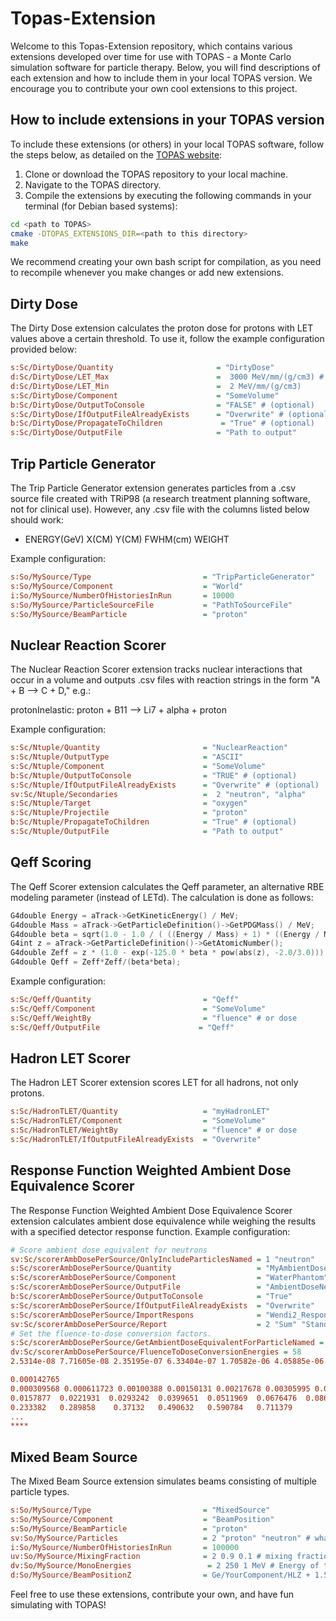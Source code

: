 # Topas-Extension

Welcome to this Topas-Extension repository, which contains various extensions developed over time for use with TOPAS - a Monte Carlo simulation software for particle therapy. Below, you will find descriptions of each extension and how to include them in your local TOPAS version. We encourage you to contribute your own cool extensions to this project.

## How to include extensions in your TOPAS version

To include these extensions (or others) in your local TOPAS software, follow the steps below, as detailed on the [TOPAS website](https://sites.google.com/a/topasmc.org/home/user-guides/installation):

1. Clone or download the TOPAS repository to your local machine.
2. Navigate to the TOPAS directory.
3. Compile the extensions by executing the following commands in your terminal (for Debian based systems):

```bash
cd <path to TOPAS>
cmake -DTOPAS_EXTENSIONS_DIR=<path to this directory>
make
```

We recommend creating your own bash script for compilation, as you need to recompile whenever you make changes or add new extensions.

## Dirty Dose

The Dirty Dose extension calculates the proton dose for protons with LET values above a certain threshold. To use it, follow the example configuration provided below:

```ini
s:Sc/DirtyDose/Quantity                       = "DirtyDose"
d:Sc/DirtyDose/LET_Max                        =  3000 MeV/mm/(g/cm3) # (optional)
d:Sc/DirtyDose/LET_Min                        =  2 MeV/mm/(g/cm3)
s:Sc/DirtyDose/Component                      = "SomeVolume" 
b:Sc/DirtyDose/OutputToConsole                = "FALSE" # (optional)
s:Sc/DirtyDose/IfOutputFileAlreadyExists      = "Overwrite" # (optional)
b:Sc/DirtyDose/PropagateToChildren             = "True" # (optional)
s:Sc/DirtyDose/OutputFile                     = "Path to output"
```

## Trip Particle Generator

The Trip Particle Generator extension generates particles from a .csv source file created with TRiP98 (a research treatment planning software, not for clinical use). However, any .csv file with the columns listed below should work:

* ENERGY(GeV) X(CM) Y(CM) FWHM(cm) WEIGHT

Example configuration:

```ini
s:So/MySource/Type                         = "TripParticleGenerator"
s:So/MySource/Component                    = "World"
i:So/MySource/NumberOfHistoriesInRun       = 10000
s:So/MySource/ParticleSourceFile           = "PathToSourceFile"
s:So/MySource/BeamParticle                 = "proton"
```

## Nuclear Reaction Scorer

The Nuclear Reaction Scorer extension tracks nuclear interactions that occur in a volume and outputs .csv files with reaction strings in the form "A + B --> C + D," e.g.:

protonInelastic: proton + B11 --> Li7 + alpha + proton

Example configuration:

```ini
s:Sc/Ntuple/Quantity                       = "NuclearReaction"
s:Sc/Ntuple/OutputType                     = "ASCII"
s:Sc/Ntuple/Component                      = "SomeVolume"
b:Sc/Ntuple/OutputToConsole                = "TRUE" # (optional)
s:Sc/Ntuple/IfOutputFileAlreadyExists      = "Overwrite" # (optional)
sv:Sc/Ntuple/Secondaries                   =  2 "neutron", "alpha"
s:Sc/Ntuple/Target                         = "oxygen"
s:Sc/Ntuple/Projectile                     = "proton"
b:Sc/Ntuple/PropagateToChildren            = "True" # (optional)
s:Sc/Ntuple/OutputFile                     = "Path to output"
```

## Qeff Scoring

The Qeff Scorer extension calculates the Qeff parameter, an alternative RBE modeling parameter (instead of LETd). The calculation is done as follows:

```cpp
G4double Energy = aTrack->GetKineticEnergy() / MeV;
G4double Mass = aTrack->GetParticleDefinition()->GetPDGMass() / MeV;
G4double beta = sqrt(1.0 - 1.0 / ( ((Energy / Mass) + 1) * ((Energy / Mass) + 1) ));
G4int z = aTrack->GetParticleDefinition()->GetAtomicNumber();
G4double Zeff = z * (1.0 - exp(-125.0 * beta * pow(abs(z), -2.0/3.0)));
G4double Qeff = Zeff*Zeff/(beta*beta);
```

Example configuration:

```ini
s:Sc/Qeff/Quantity                         = "Qeff"
s:Sc/Qeff/Component                        = "SomeVolume"
s:Sc/Qeff/WeightBy                         = "fluence" # or dose
s:Sc/Qeff/OutputFile                      = "Qeff"
```

## Hadron LET Scorer

The Hadron LET Scorer extension scores LET for all hadrons, not only protons.

```ini
s:Sc/HadronTLET/Quantity                   = "myHadronLET"
s:Sc/HadronTLET/Component                  = "SomeVolume"
s:Sc/HadronTLET/WeightBy                   = "fluence" # or dose
s:Sc/HadronTLET/IfOutputFileAlreadyExists  = "Overwrite"
```

## Response Function Weighted Ambient Dose Equivalence Scorer

The Response Function Weighted Ambient Dose Equivalence Scorer extension calculates ambient dose equivalence while weighing the results with a specified detector response function. Example configuration:

```ini
# Score ambient dose equivalent for neutrons
sv:Sc/scorerAmbDosePerSource/OnlyIncludeParticlesNamed = 1 "neutron"
s:Sc/scorerAmbDosePerSource/Quantity                   = "MyAmbientDoseEquivalent"
s:Sc/scorerAmbDosePerSource/Component                  = "WaterPhantom"
s:Sc/scorerAmbDosePerSource/OutputFile                 = "AmbientDoseNeutronPerSourceNeutron"
b:Sc/scorerAmbDosePerSource/OutputToConsole            = "True"
s:Sc/scorerAmbDosePerSource/IfOutputFileAlreadyExists  = "Overwrite"
s:Sc/scorerAmbDosePerSource/ImportRespons              = "Wendi2_Respons.csv"
sv:Sc/scorerAmbDosePerSource/Report                    = 2 "Sum" "Standard_Deviation"
# Set the fluence-to-dose conversion factors.
s:Sc/scorerAmbDosePerSource/GetAmbientDoseEquivalentForParticleNamed = "neutron"
dv:Sc/scorerAmbDosePerSource/FluenceToDoseConversionEnergies = 58
2.5314e-08 7.71605e-08 2.35195e-07 6.33404e-07 1.70582e-06 4.05885e-06 1.02746e-05 2.44475e-05 6.18866e-05 

0.000142765
0.000309568 0.000611723 0.00100388 0.00150131 0.00217678 0.00305995 0.00430144 0.00604662 0.00849986  0.0119484
0.0157877  0.0221931  0.0293242  0.0399651  0.0511969  0.0676476  0.0866593   0.101168     0.1296   0.171243
0.233382   0.289858    0.37132   0.490632   0.590784   0.711379          1    1.85741    2.95521    4.95083
...
****
```

## Mixed Beam Source

The Mixed Beam Source extension simulates beams consisting of multiple particle types.

```ini
s:So/MySource/Type                         = "MixedSource"
s:So/MySource/Component                    = "BeamPosition"
s:So/MySource/BeamParticle                 = "proton"
sv:So/MySource/Particles                   = 2 "proton" "neutron" # what particles to simulate
i:So/MySource/NumberOfHistoriesInRun       = 100000
uv:So/MySource/MixingFraction              = 2 0.9 0.1 # mixing fraction. This gives 90 % of the No. of histories as protons and 10 % as neutrons
dv:So/MySource/MonoEnergies                 = 2 250 1 MeV # Energy of the particles. In this case, protons have 250 MeV and neutrons have 1 MeV
d:So/MySource/BeamPositionZ                = Ge/YourComponent/HLZ + 1.5 cm
```

Feel free to use these extensions, contribute your own, and have fun simulating with TOPAS!
